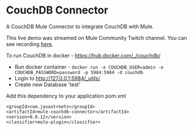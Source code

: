 # CouchDB Connector
A CouchDB Mule Connector to integrate CouchDB with Mule.

This live demo was streamed on Mule Community Twitch channel. You can see recording [here](https://www.twitch.tv/videos/1287212021).

To run CouchDB in docker - https://hub.docker.com/_/couchdb/

- Run docker container - `docker run -e COUCHDB_USER=admin -e COUCHDB_PASSWORD=password -p 5984:5984 -d couchdb`
- Login to http://127.0.0.1:5984/_utils/
- Create new Database 'test'


Add this dependency to your application pom.xml

```
<groupId>com.javastreets</groupId>
<artifactId>mule-couchdb-connector</artifactId>
<version>0.0.12</version>
<classifier>mule-plugin</classifier>
```
